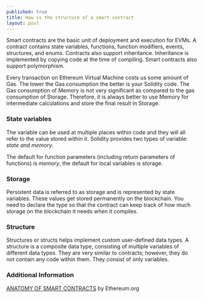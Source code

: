 ```yaml
---
published: true
title: How is the structure of a smart contract
layout: post
---
```



Smart contracts are the basic unit of deployment and execution for EVMs. A contract contains state variables, functions, function modifiers, events, structures, and enums. Contracts also support inheritance. Inheritance is implemented by copying code at the time of compiling. Smart contracts also support polymorphism.

Every transaction on Ethereum Virtual Machine costs us some amount of Gas. The lower the Gas consumption the better is your Solidity code. The Gas consumption of Memory is not very significant as compared to the gas consumption of Storage. Therefore, it is always better to use Memory for intermediate calculations and store the final result in Storage.

 
### State variables

The variable can be used at multiple places within code and they will all refer to the value stored within it. Solidity provides two types of variable: *state and memory*. 

The default for function parameters (including return parameters of functions) is *memory*, the default for local variables is storage.


### Storage

Persistent data is referred to as storage and is represented by state variables. These values get stored permanently on the blockchain. You need to declare the type so that the contract can keep track of how much storage on the blockchain it needs when it compiles.


### Structure 
Structures or structs helps implement custom user-defined data types. A structure is a composite data type, consisting of multiple variables of different data types. They are very similar to contracts; however, they do not contain any code within them. They consist of only variables.


### Additional Information
	
[ANATOMY OF SMART CONTRACTS] by Ethereum.org

[ANATOMY OF SMART CONTRACTS]: https://ethereum.org/en/developers/docs/smart-contracts/anatomy/


